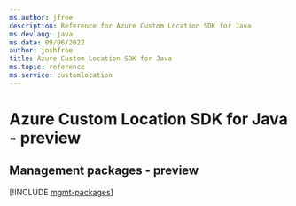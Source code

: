 ```yaml
---
ms.author: jfree
description: Reference for Azure Custom Location SDK for Java
ms.devlang: java
ms.data: 09/06/2022
author: joshfree
title: Azure Custom Location SDK for Java
ms.topic: reference
ms.service: customlocation
---
```

# Azure Custom Location SDK for Java - preview

## Management packages - preview
[!INCLUDE [mgmt-packages](custom-location-mgmt-index.md)]